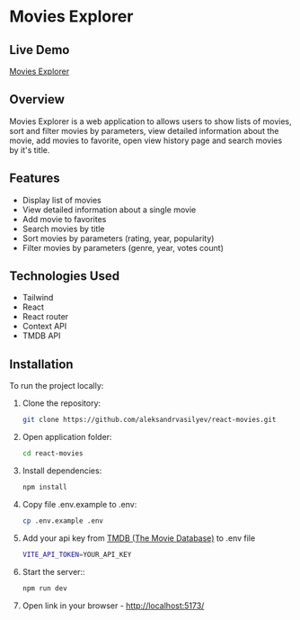 # Movies Explorer

## Live Demo

[Movies Explorer](https://react-movies-oleksandr.netlify.app/)

## Overview

Movies Explorer is a web application to allows users to show lists of movies, sort and filter movies by parameters, view detailed information about the movie, add movies to favorite, open view history page and search movies by it's title.

## Features

- Display list of movies
- View detailed information about a single movie
- Add movie to favorites
- Search movies by title
- Sort movies by parameters (rating, year, popularity)
- Filter movies by parameters (genre, year, votes count)

## Technologies Used

- Tailwind
- React
- React router
- Context API
- TMDB API

## Installation

To run the project locally:

1. Clone the repository:

   ```bash
   git clone https://github.com/aleksandrvasilyev/react-movies.git
   ```

2. Open application folder:

   ```bash
   cd react-movies
   ```

3. Install dependencies:

   ```bash
   npm install
   ```

4. Copy file .env.example to .env:

   ```bash
   cp .env.example .env
   ```

5. Add your api key from [TMDB (The Movie Database)](https://developer.themoviedb.org/docs/getting-started) to .env file

   ```bash
   VITE_API_TOKEN=YOUR_API_KEY
   ```

6. Start the server::

   ```bash
   npm run dev
   ```

7. Open link in your browser - [http://localhost:5173/](http://localhost:5173/)
